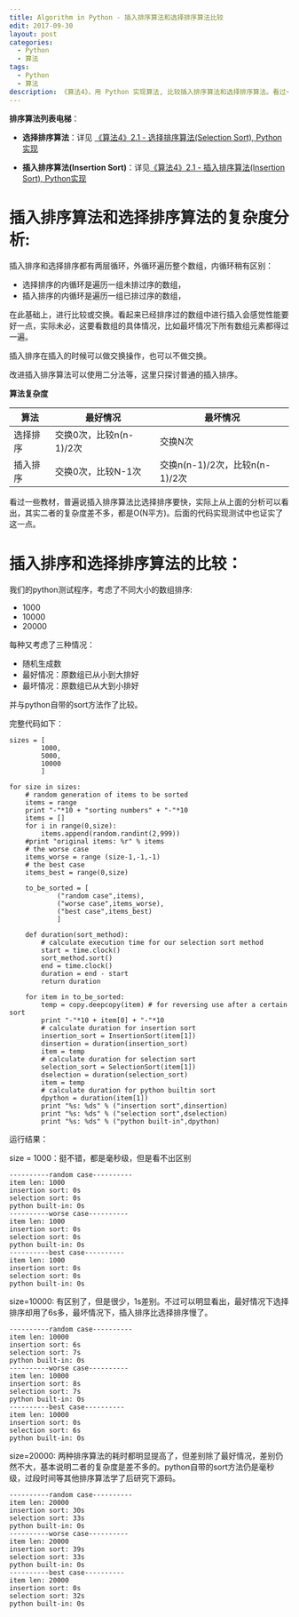 ```yaml
---
title: Algorithm in Python - 插入排序算法和选择排序算法比较
edit: 2017-09-30
layout: post
categories:
  - Python
  - 算法
tags:
  - Python
  - 算法
description: 《算法4》，用 Python 实现算法, 比较插入排序算法和选择排序算法。看过一些教材，普遍说插入排序算法比选择排序要快，实际上从上面的分析可以看出，其实二者的复杂度差不多，都是O(N平方)。后面的代码实现测试中也证实了这一点。
---
```


**排序算法列表电梯**：

- **选择排序算法**：详见 [《算法4》2.1 - 选择排序算法(Selection Sort), Python实现](http://www.jianshu.com/p/93aba5441cc2)

- **插入排序算法(Insertion Sort)**：详见[《算法4》2.1 - 插入排序算法(Insertion Sort), Python实现](http://www.jianshu.com/p/8c2ef0a86ab8)

# 插入排序算法和选择排序算法的复杂度分析:

插入排序和选择排序都有两层循环，外循环遍历整个数组，内循环稍有区别：

- 选择排序的内循环是遍历一组未排过序的数组，
- 插入排序的内循环是遍历一组已排过序的数组，

在此基础上，进行比较或交换。看起来已经排序过的数组中进行插入会感觉性能要好一点，实际未必，这要看数组的具体情况，比如最坏情况下所有数组元素都得过一遍。

插入排序在插入的时候可以做交换操作，也可以不做交换。

改进插入排序算法可以使用二分法等，这里只探讨普通的插入排序。

**算法复杂度**

算法 | 最好情况| 最坏情况
--------| ---------| -----
选择排序|交换0次，比较n(n-1)/2次 |交换N次
插入排序|交换0次，比较N-1次|交换n(n-1)/2次，比较n(n-1)/2次

看过一些教材，普遍说插入排序算法比选择排序要快，实际上从上面的分析可以看出，其实二者的复杂度差不多，都是O(N平方)。后面的代码实现测试中也证实了这一点。

# 插入排序和选择排序算法的比较：

我们的python测试程序，考虑了不同大小的数组排序:

- 1000
- 10000
- 20000

每种又考虑了三种情况：

- 随机生成数
- 最好情况：原数组已从小到大排好
- 最坏情况：原数组已从大到小排好

并与python自带的sort方法作了比较。

完整代码如下：

```
sizes = [
        1000,
        5000,
        10000
        ]

for size in sizes:
    # random generation of items to be sorted
    items = range
    print "-"*10 + "sorting numbers" + "-"*10
    items = []
    for i in range(0,size):
        items.append(random.randint(2,999))
    #print "original items: %r" % items
    # the worse case
    items_worse = range (size-1,-1,-1)
    # the best case
    items_best = range(0,size)

    to_be_sorted = [
            ("random case",items),
            ("worse case",items_worse),
            ("best case",items_best)
            ]

    def duration(sort_method):    
        # calculate execution time for our selection sort method
        start = time.clock()
        sort_method.sort()
        end = time.clock()
        duration = end - start
        return duration

    for item in to_be_sorted:
        temp = copy.deepcopy(item) # for reversing use after a certain sort
        print "-"*10 + item[0] + "-"*10
        # calculate duration for insertion sort
        insertion_sort = InsertionSort(item[1])
        dinsertion = duration(insertion_sort)
        item = temp
        # calculate duration for selection sort    
        selection_sort = SelectionSort(item[1])
        dselection = duration(selection_sort)
        item = temp
        # calculate duration for python builtin sort
        dpython = duration(item[1])
        print "%s: %ds" % ("insertion sort",dinsertion)
        print "%s: %ds" % ("selection sort",dselection)
        print "%s: %ds" % ("python built-in",dpython)
```

运行结果：

size = 1000：挺不错，都是毫秒级，但是看不出区别
```
----------random case----------
item len: 1000
insertion sort: 0s
selection sort: 0s
python built-in: 0s
----------worse case----------
item len: 1000
insertion sort: 0s
selection sort: 0s
python built-in: 0s
----------best case----------
item len: 1000
insertion sort: 0s
selection sort: 0s
python built-in: 0s
```

size=10000: 有区别了，但是很少，1s差别。不过可以明显看出，最好情况下选择排序却用了6s多，最坏情况下，插入排序比选择排序慢了。

```
----------random case----------
item len: 10000
insertion sort: 6s
selection sort: 7s
python built-in: 0s
----------worse case----------
item len: 10000
insertion sort: 8s
selection sort: 7s
python built-in: 0s
----------best case----------
item len: 10000
insertion sort: 0s
selection sort: 6s
python built-in: 0s
```

size=20000: 两种排序算法的耗时都明显提高了，但差别除了最好情况，差别仍然不大，基本说明二者的复杂度是差不多的。python自带的sort方法仍是毫秒级，过段时间等其他排序算法学了后研究下源码。

```
----------random case----------
item len: 20000
insertion sort: 30s
selection sort: 33s
python built-in: 0s
----------worse case----------
item len: 20000
insertion sort: 39s
selection sort: 33s
python built-in: 0s
----------best case----------
item len: 20000
insertion sort: 0s
selection sort: 32s
python built-in: 0s
```
